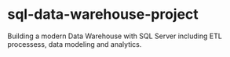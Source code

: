 # sql-data-warehouse-project
Building a modern Data Warehouse with SQL Server including ETL processess, data modeling and analytics.
